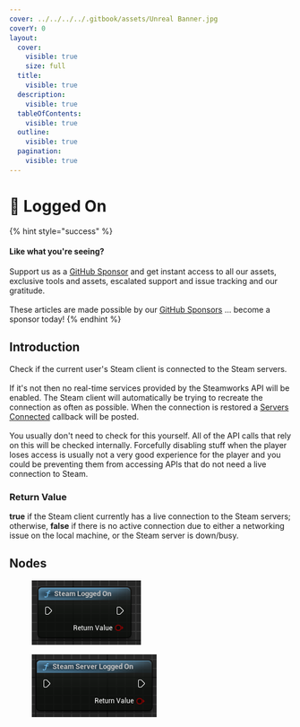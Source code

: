 ```yaml
---
cover: ../../../../.gitbook/assets/Unreal Banner.jpg
coverY: 0
layout:
  cover:
    visible: true
    size: full
  title:
    visible: true
  description:
    visible: true
  tableOfContents:
    visible: true
  outline:
    visible: true
  pagination:
    visible: true
---
```


# 🔵 Logged On

{% hint style="success" %}
#### Like what you're seeing?

Support us as a [GitHub Sponsor](../../../../where-to-buy/become-a-sponsor.md) and get instant access to all our assets, exclusive tools and assets, escalated support and issue tracking and our gratitude.\
\
These articles are made possible by our [GitHub Sponsors](../../../../where-to-buy/become-a-sponsor.md) ... become a sponsor today!
{% endhint %}

## Introduction

Check if the current user's Steam client is connected to the Steam servers.\
\
If it's not then no real-time services provided by the Steamworks API will be enabled. The Steam client will automatically be trying to recreate the connection as often as possible. When the connection is restored a [Servers Connected](../events/servers-connected.md) callback will be posted.\
\
You usually don't need to check for this yourself. All of the API calls that rely on this will be checked internally. Forcefully disabling stuff when the player loses access is usually not a very good experience for the player and you could be preventing them from accessing APIs that do not need a live connection to Steam.

### Return Value

**true** if the Steam client currently has a live connection to the Steam servers; otherwise, **false** if there is no active connection due to either a networking issue on the local machine, or the Steam server is down/busy.

## Nodes

<figure><img src="../../../../.gitbook/assets/image (310).png" alt=""><figcaption></figcaption></figure>

<figure><img src="../../../../.gitbook/assets/image (278).png" alt=""><figcaption></figcaption></figure>
